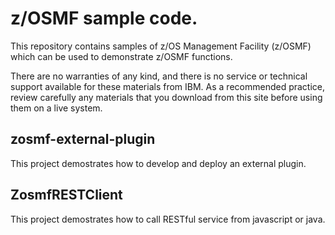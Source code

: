# z/OSMF sample code.

This repository contains samples of z/OS Management Facility (z/OSMF) which can be used to demonstrate z/OSMF functions.

There are no warranties of any kind, and there is no service or technical support available for these materials from IBM. As a recommended practice, review carefully any materials that you download from this site before using them on a live system.

## zosmf-external-plugin
This project demostrates how to develop and deploy an external plugin.

## ZosmfRESTClient
This project demostrates how to call RESTful service from javascript or java.





